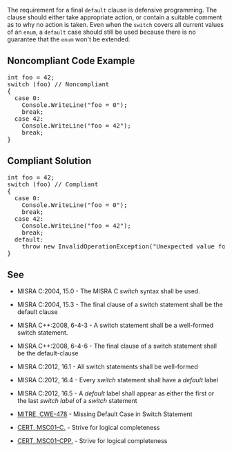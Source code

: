 The requirement for a final `default` clause is defensive programming. The clause should either take appropriate action, or contain a
suitable comment as to why no action is taken. Even when the `switch` covers all current values of an `enum`, a
`default` case should still be used because there is no guarantee that the `enum` won't be extended.

## Noncompliant Code Example

<pre>
int foo = 42;
switch (foo) // Noncompliant
{
  case 0:
    Console.WriteLine("foo = 0");
    break;
  case 42:
    Console.WriteLine("foo = 42");
    break;
}
</pre>

## Compliant Solution

<pre>
int foo = 42;
switch (foo) // Compliant
{
  case 0:
    Console.WriteLine("foo = 0");
    break;
  case 42:
    Console.WriteLine("foo = 42");
    break;
  default:
    throw new InvalidOperationException("Unexpected value foo = " + foo);
}
</pre>

## See

*   MISRA C:2004, 15.0 - The MISRA C _switch_ syntax shall be used.
*   MISRA C:2004, 15.3 - The final clause of a switch statement shall be the default clause
*   MISRA C++:2008, 6-4-3 - A switch statement shall be a well-formed switch statement.
*   MISRA C++:2008, 6-4-6 - The final clause of a switch statement shall be the default-clause
*   MISRA C:2012, 16.1 - All switch statements shall be well-formed
*   MISRA C:2012, 16.4 - Every _switch_ statement shall have a _default_ label
*   MISRA C:2012, 16.5 - A _default_ label shall appear as either the first or the last _switch label_ of a _switch_ statement

*   [MITRE, CWE-478](http://cwe.mitre.org/data/definitions/478.html) - Missing Default Case in Switch Statement
*   [CERT, MSC01-C.](https://www.securecoding.cert.org/confluence/x/YgE) - Strive for logical completeness
*   [CERT, MSC01-CPP.](https://www.securecoding.cert.org/confluence/x/JoIyAQ) - Strive for logical completeness